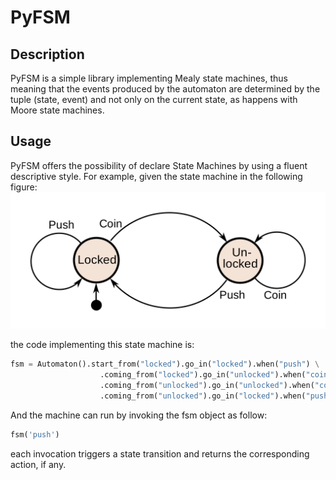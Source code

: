 # PyFSM

## Description 
PyFSM is a simple library implementing Mealy state machines, thus meaning that the events produced by the automaton are determined by the tuple (state, event) and not only on the current state, as happens with Moore state machines. 

## Usage
PyFSM offers the possibility of declare State Machines by using a fluent descriptive style.
For example, given the state machine in the following figure: 
![turntile-picture](docs/imgs/turntile.png)

the code implementing this state machine is: 
```python
fsm = Automaton().start_from("locked").go_in("locked").when("push") \
                    .coming_from("locked").go_in("unlocked").when("coin") \
                    .coming_from("unlocked").go_in("unlocked").when("coin") \
                    .coming_from("unlocked").go_in("locked").when("push")
```

And the machine can run by invoking the fsm object as follow: 
```python
fsm('push')
```
each invocation triggers a state transition and returns the corresponding action, if any.
